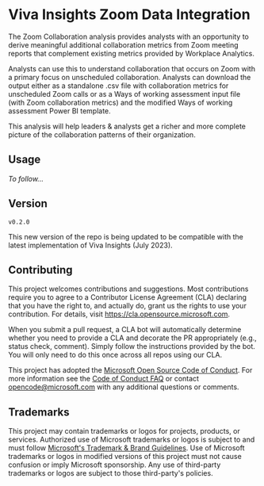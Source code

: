 # Viva Insights Zoom Data Integration

The Zoom Collaboration analysis provides analysts with an opportunity to derive meaningful additional collaboration metrics from Zoom meeting reports that complement existing metrics provided by Workplace Analytics. 

Analysts can use this to understand collaboration that occurs on Zoom with a primary focus on unscheduled collaboration. Analysts can download the output either as a standalone .csv file with collaboration metrics for unscheduled Zoom calls or as a Ways of working assessment input file (with Zoom collaboration metrics) and the modified Ways of working assessment Power BI template.

This analysis will help leaders & analysts get a richer and more complete picture of the collaboration patterns of their organization.

## Usage

_To follow..._


## Version

`v0.2.0`

This new version of the repo is being updated to be compatible with the latest implementation of Viva Insights (July 2023).

## Contributing

This project welcomes contributions and suggestions.  Most contributions require you to agree to a
Contributor License Agreement (CLA) declaring that you have the right to, and actually do, grant us
the rights to use your contribution. For details, visit https://cla.opensource.microsoft.com.

When you submit a pull request, a CLA bot will automatically determine whether you need to provide
a CLA and decorate the PR appropriately (e.g., status check, comment). Simply follow the instructions
provided by the bot. You will only need to do this once across all repos using our CLA.

This project has adopted the [Microsoft Open Source Code of Conduct](https://opensource.microsoft.com/codeofconduct/).
For more information see the [Code of Conduct FAQ](https://opensource.microsoft.com/codeofconduct/faq/) or
contact [opencode@microsoft.com](mailto:opencode@microsoft.com) with any additional questions or comments.

## Trademarks

This project may contain trademarks or logos for projects, products, or services. Authorized use of Microsoft 
trademarks or logos is subject to and must follow 
[Microsoft's Trademark & Brand Guidelines](https://www.microsoft.com/en-us/legal/intellectualproperty/trademarks/usage/general).
Use of Microsoft trademarks or logos in modified versions of this project must not cause confusion or imply Microsoft sponsorship.
Any use of third-party trademarks or logos are subject to those third-party's policies.
